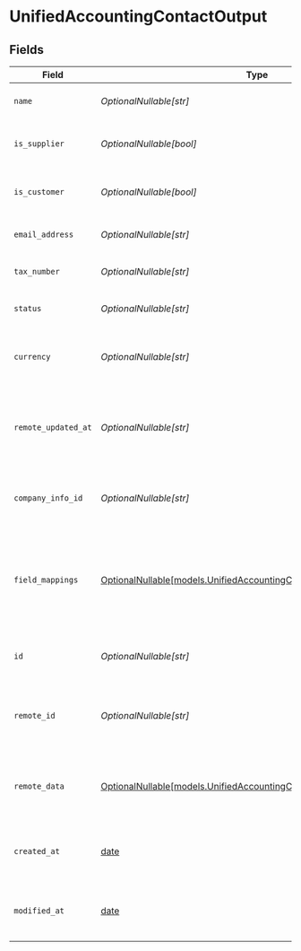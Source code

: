 # UnifiedAccountingContactOutput


## Fields

| Field                                                                                                                            | Type                                                                                                                             | Required                                                                                                                         | Description                                                                                                                      | Example                                                                                                                          |
| -------------------------------------------------------------------------------------------------------------------------------- | -------------------------------------------------------------------------------------------------------------------------------- | -------------------------------------------------------------------------------------------------------------------------------- | -------------------------------------------------------------------------------------------------------------------------------- | -------------------------------------------------------------------------------------------------------------------------------- |
| `name`                                                                                                                           | *OptionalNullable[str]*                                                                                                          | :heavy_minus_sign:                                                                                                               | The name of the contact                                                                                                          | John Doe                                                                                                                         |
| `is_supplier`                                                                                                                    | *OptionalNullable[bool]*                                                                                                         | :heavy_minus_sign:                                                                                                               | Indicates if the contact is a supplier                                                                                           | true                                                                                                                             |
| `is_customer`                                                                                                                    | *OptionalNullable[bool]*                                                                                                         | :heavy_minus_sign:                                                                                                               | Indicates if the contact is a customer                                                                                           | false                                                                                                                            |
| `email_address`                                                                                                                  | *OptionalNullable[str]*                                                                                                          | :heavy_minus_sign:                                                                                                               | The email address of the contact                                                                                                 | john.doe@example.com                                                                                                             |
| `tax_number`                                                                                                                     | *OptionalNullable[str]*                                                                                                          | :heavy_minus_sign:                                                                                                               | The tax number of the contact                                                                                                    | 123456789                                                                                                                        |
| `status`                                                                                                                         | *OptionalNullable[str]*                                                                                                          | :heavy_minus_sign:                                                                                                               | The status of the contact                                                                                                        | Active                                                                                                                           |
| `currency`                                                                                                                       | *OptionalNullable[str]*                                                                                                          | :heavy_minus_sign:                                                                                                               | The currency associated with the contact                                                                                         | USD                                                                                                                              |
| `remote_updated_at`                                                                                                              | *OptionalNullable[str]*                                                                                                          | :heavy_minus_sign:                                                                                                               | The date when the contact was last updated in the remote system                                                                  | 2024-06-15T12:00:00Z                                                                                                             |
| `company_info_id`                                                                                                                | *OptionalNullable[str]*                                                                                                          | :heavy_minus_sign:                                                                                                               | The UUID of the associated company info                                                                                          | 801f9ede-c698-4e66-a7fc-48d19eebaa4f                                                                                             |
| `field_mappings`                                                                                                                 | [OptionalNullable[models.UnifiedAccountingContactOutputFieldMappings]](../models/unifiedaccountingcontactoutputfieldmappings.md) | :heavy_minus_sign:                                                                                                               | The custom field mappings of the object between the remote 3rd party & Panora                                                    | {<br/>"custom_field_1": "value1",<br/>"custom_field_2": "value2"<br/>}                                                           |
| `id`                                                                                                                             | *OptionalNullable[str]*                                                                                                          | :heavy_minus_sign:                                                                                                               | The UUID of the contact record                                                                                                   | 801f9ede-c698-4e66-a7fc-48d19eebaa4f                                                                                             |
| `remote_id`                                                                                                                      | *OptionalNullable[str]*                                                                                                          | :heavy_minus_sign:                                                                                                               | The remote ID of the contact in the context of the 3rd Party                                                                     | contact_1234                                                                                                                     |
| `remote_data`                                                                                                                    | [OptionalNullable[models.UnifiedAccountingContactOutputRemoteData]](../models/unifiedaccountingcontactoutputremotedata.md)       | :heavy_minus_sign:                                                                                                               | The remote data of the contact in the context of the 3rd Party                                                                   | {<br/>"raw_data": {<br/>"additional_field": "some value"<br/>}<br/>}                                                             |
| `created_at`                                                                                                                     | [date](https://docs.python.org/3/library/datetime.html#date-objects)                                                             | :heavy_minus_sign:                                                                                                               | The created date of the contact record                                                                                           | 2024-06-15T12:00:00Z                                                                                                             |
| `modified_at`                                                                                                                    | [date](https://docs.python.org/3/library/datetime.html#date-objects)                                                             | :heavy_minus_sign:                                                                                                               | The last modified date of the contact record                                                                                     | 2024-06-15T12:00:00Z                                                                                                             |